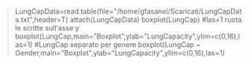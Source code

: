 > LungCapData=read.table(file="/home/gfasanel/Scaricati/LungCapData.txt",header=T)
> attach(LungCapData)
> boxplot(LungCap)
#las=1 ruota le scritte sull'asse y
> boxplot(LungCap,main="Boxplot",ylab="LungCapacity",ylim=c(0,16),las=1)
#LungCap separato per genere
> boxplot(LungCap ~ Gender,main="Boxplot",ylab="LungCapacity",ylim=c(0,16),las=1)
